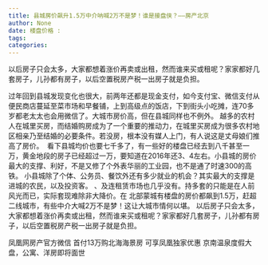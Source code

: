 ```yaml
---
title: 县城房价飙升1.5万中介呐喊2万不是梦！谁是接盘侠？——房产北京
author: None
date: 楼盘价格 : 
tags: 
categories: 
---
```

以后房子只会太多，大家都想着涨价再卖或出租，然而谁来买或租呢？家家都好几套房子，儿孙都有房子，以后空置税房产税一出房子就是负担。
<!-- more -->
过年回到县城发现变化也很大，前两年还都是现金支付，如今支付宝、微信支付从便民商店蔓延至菜市场和早餐铺，上到高级点的饭店，下到街头小吃摊，连70多岁都老太太也会用微信了。大城市房价高，但在县城同样也不例外。
越多的农村人在城里买房，而结婚购房成为了一个重要的推动力，在城里买房成为很多农村地区相亲乃至结婚的必要条件。若没房，根本没有媒人上门，有人说这是丈母娘们推高了房价。 
看下县城均价也要七千多了，有一些好的楼盘已经去到八千甚至一万，黄金地段的房子已经超过一万，要知道在2016年还3、4左右。小县城的房价最大的支撑、利好，不是又修了个外表华丽的工业园，也不是通了时速300的高铁。
小县城除了个体、公务员、餐饮外还有多少就业的机会？其实最大的支撑是进城的农民，以及投资客。
、及连租赁市场也几乎没有。持多套的只能是在人前风光而已，实际套现难除非大降价。在
北部蒙城有楼盘的房价都飙到1.5万，赶超二线城市，有些中介大喊2万不是梦！这让大城市情何以堪。
以后房子只会太多，大家都想着涨价再卖或出租，然而谁来买或租呢？家家都好几套房子，儿孙都有房子，以后空置税房产税一出房子就是负担。
                        
                        
                        
                        
                                        
                    
                    
                
                    
                    
                    
                
                    
                
凤凰网房产官方微信
首付13万购北海海景房 可享凤凰独家优惠
京南温泉度假大盘，公寓、洋房即将面世
	                        
	                    
	                        
	                    
